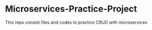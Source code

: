 # Microservices-Practice-Project
This repo consist files and codes to practice CRUD with microservices
